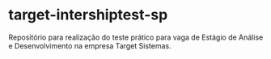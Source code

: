 # target-intershiptest-sp
Repositório para realização do teste prático para vaga de Estágio de Análise e Desenvolvimento na empresa Target Sistemas.
